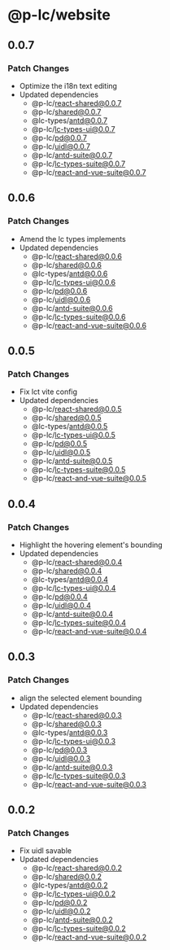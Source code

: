 # @p-lc/website

## 0.0.7

### Patch Changes

- Optimize the i18n text editing
- Updated dependencies
  - @p-lc/react-shared@0.0.7
  - @p-lc/shared@0.0.7
  - @lc-types/antd@0.0.7
  - @p-lc/lc-types-ui@0.0.7
  - @p-lc/pd@0.0.7
  - @p-lc/uidl@0.0.7
  - @p-lc/antd-suite@0.0.7
  - @p-lc/lc-types-suite@0.0.7
  - @p-lc/react-and-vue-suite@0.0.7

## 0.0.6

### Patch Changes

- Amend the lc types implements
- Updated dependencies
  - @p-lc/react-shared@0.0.6
  - @p-lc/shared@0.0.6
  - @lc-types/antd@0.0.6
  - @p-lc/lc-types-ui@0.0.6
  - @p-lc/pd@0.0.6
  - @p-lc/uidl@0.0.6
  - @p-lc/antd-suite@0.0.6
  - @p-lc/lc-types-suite@0.0.6
  - @p-lc/react-and-vue-suite@0.0.6

## 0.0.5

### Patch Changes

- Fix lct vite config
- Updated dependencies
  - @p-lc/react-shared@0.0.5
  - @p-lc/shared@0.0.5
  - @lc-types/antd@0.0.5
  - @p-lc/lc-types-ui@0.0.5
  - @p-lc/pd@0.0.5
  - @p-lc/uidl@0.0.5
  - @p-lc/antd-suite@0.0.5
  - @p-lc/lc-types-suite@0.0.5
  - @p-lc/react-and-vue-suite@0.0.5

## 0.0.4

### Patch Changes

- Highlight the hovering element's bounding
- Updated dependencies
  - @p-lc/react-shared@0.0.4
  - @p-lc/shared@0.0.4
  - @lc-types/antd@0.0.4
  - @p-lc/lc-types-ui@0.0.4
  - @p-lc/pd@0.0.4
  - @p-lc/uidl@0.0.4
  - @p-lc/antd-suite@0.0.4
  - @p-lc/lc-types-suite@0.0.4
  - @p-lc/react-and-vue-suite@0.0.4

## 0.0.3

### Patch Changes

- align the selected element bounding
- Updated dependencies
  - @p-lc/react-shared@0.0.3
  - @p-lc/shared@0.0.3
  - @lc-types/antd@0.0.3
  - @p-lc/lc-types-ui@0.0.3
  - @p-lc/pd@0.0.3
  - @p-lc/uidl@0.0.3
  - @p-lc/antd-suite@0.0.3
  - @p-lc/lc-types-suite@0.0.3
  - @p-lc/react-and-vue-suite@0.0.3

## 0.0.2

### Patch Changes

- Fix uidl savable
- Updated dependencies
  - @p-lc/react-shared@0.0.2
  - @p-lc/shared@0.0.2
  - @lc-types/antd@0.0.2
  - @p-lc/lc-types-ui@0.0.2
  - @p-lc/pd@0.0.2
  - @p-lc/uidl@0.0.2
  - @p-lc/antd-suite@0.0.2
  - @p-lc/lc-types-suite@0.0.2
  - @p-lc/react-and-vue-suite@0.0.2
